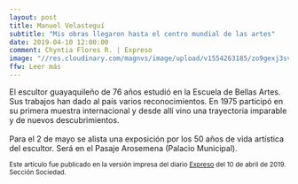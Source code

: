 ```yaml
---
layout: post
title: Manuel Velasteguí
subtitle: "Mis obras llegaron hasta el centro mundial de las artes"
date: 2019-04-10 12:00:00
comment: Chyntia Flores R. | Expreso
image: "//res.cloudinary.com/magnvs/image/upload/v1554263185/zo9gexj3sv24kvf445q1.jpg"
ffw: Leer más
---
```

El escultor guayaquileño de 76 años estudió en la Escuela de Bellas Artes. Sus trabajos han dado al país varios reconocimientos. En 1975 participó en su primera muestra internacional y desde allí vino una trayectoria imparable y de nuevos descubrimientos.<br /> <br />Para el 2 de mayo se alista una exposición por los 50 años de vida artística del escultor. Será en el Pasaje Arosemena (Palacio Municipal).


<small>Este artículo fue publicado en la versión impresa del diario [Expreso](//www.expreso.ec) del 10 de abril de 2019. Sección Sociedad.</small>

